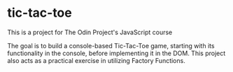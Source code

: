 # tic-tac-toe

This is a project for The Odin Project's JavaScript course

The goal is to build a console-based Tic-Tac-Toe game, starting with its functionality in the console, before implementing it in the DOM. This project also acts as a practical exercise in utilizing Factory Functions.
